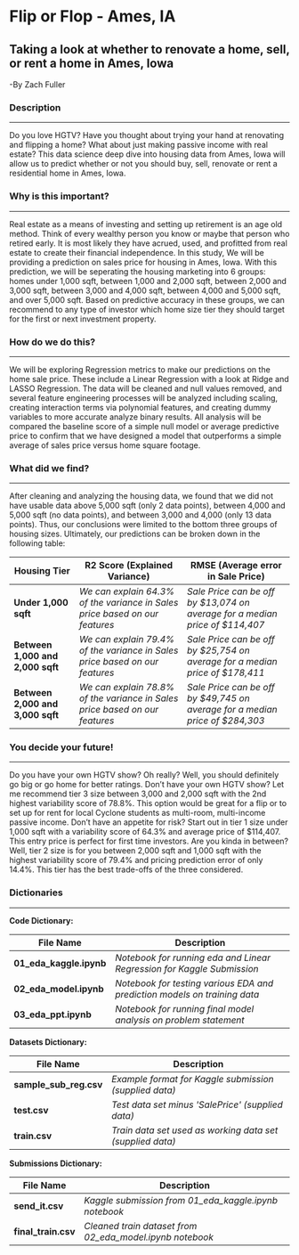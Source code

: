 # Flip or Flop - Ames, IA
## Taking a look at whether to renovate a home, sell, or rent a home in Ames, Iowa
-By Zach Fuller

### Description
---
Do you love HGTV? Have you thought about trying your hand at renovating and flipping a home? What about just making passive income with real estate? This data science deep dive into housing data from Ames, Iowa will allow us to predict whether or not you should buy, sell, renovate or rent a residential home in Ames, Iowa.


### Why is this important?
---
Real estate as a means of investing and setting up retirement is an age old method. Think of every wealthy person you know or maybe that person who retired early. It is most likely they have acrued, used, and profitted from real estate to create their financial independence. In this study, We will be providing a prediction on sales price for housing in Ames, Iowa. With this prediction, we will be seperating the housing marketing into 6 groups: homes under 1,000 sqft, between 1,000 and 2,000 sqft, between 2,000 and 3,000 sqft, between 3,000 and 4,000 sqft, between 4,000 and 5,000 sqft, and over 5,000 sqft. Based on predictive accuracy in these groups, we can recommend to any type of investor which home size tier they should target for the first or next investment property.


### How do we do this?
---
We will be exploring Regression metrics to make our predictions on the home sale price. These include a Linear Regression with a look at Ridge and LASSO Regression. The data will be cleaned and null values removed, and several feature engineering processes will be analyzed including scaling, creating interaction terms via polynomial features, and creating dummy variables to more accurate analyze binary results. All analysis will be compared the baseline score of a simple null model or average predictive price to confirm that we have designed a model that outperforms a simple average of sales price versus home square footage.


### What did we find?
---
After cleaning and analyzing the housing data, we found that we did not have usable data above 5,000 sqft (only 2 data points), between 4,000 and 5,000 sqft (no data points), and between 3,000 and 4,000 (only 13 data points). Thus, our conclusions were limited to the bottom three groups of housing sizes. Ultimately, our predictions can be broken down in the following table:

| Housing Tier | R2 Score (Explained Variance) | RMSE (Average error in Sale Price) |
| --- | --- | --- |
| **Under 1,000 sqft** | *We can explain 64.3% of the variance in Sales price based on our features* | *Sale Price can be off by $13,074 on average for a median price of $114,407* |
| **Between 1,000 and 2,000 sqft** | *We can explain 79.4% of the variance in Sales price based on our features* | *Sale Price can be off by $25,754 on average for a median price of $178,411* |
| **Between 2,000 and 3,000 sqft** | *We can explain 78.8% of the variance in Sales price based on our features* | *Sale Price can be off by $49,745 on average for a median price of $284,303* |


### You decide your future!
---
Do you have your own HGTV show? Oh really? Well, you should definitely go big or go home for better ratings. Don’t have your own HGTV show? Let me recommend tier 3 size between 3,000 and 2,000 sqft with the 2nd highest variability score of 78.8%. This option would be great for a flip or to set up for rent for local Cyclone students as multi-room, multi-income passive income. Don’t have an appetite for risk? Start out in tier 1 size under 1,000 sqft with a variability score of 64.3% and average price of $114,407. This entry price is perfect for first time investors. Are you kinda in between? Well, tier 2 size is for you between 2,000 sqft and 1,000 sqft with the highest variability score of 79.4% and pricing prediction error of only 14.4%. This tier has the best trade-offs of the three considered.


### Dictionaries
---
**Code Dictionary:**

| File Name | Description |
| --- | --- |
| **01_eda_kaggle.ipynb** | *Notebook for running eda and Linear Regression for Kaggle Submission* |
| **02_eda_model.ipynb** | *Notebook for testing various EDA and prediction models on training data* |
| **03_eda_ppt.ipynb** | *Notebook for running final model analysis on problem statement* |


**Datasets Dictionary:**

| File Name | Description |
| --- | --- |
| **sample_sub_reg.csv** | *Example format for Kaggle submission (supplied data)* |
| **test.csv** | *Test data set minus 'SalePrice' (supplied data)* |
| **train.csv** | *Train data set used as working data set (supplied data)* |


**Submissions Dictionary:**

| File Name | Description |
| --- | --- |
| **send_it.csv** | *Kaggle submission from 01_eda_kaggle.ipynb notebook* |
| **final_train.csv** | *Cleaned train dataset from 02_eda_model.ipynb notebook* |
